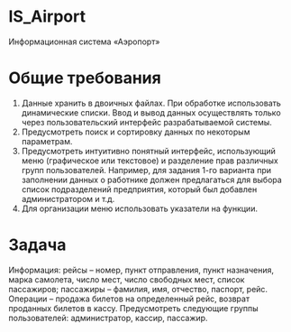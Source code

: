 # IS_Airport
Информационная система «Аэропорт»

# Общие требования
1. Данные хранить в двоичных файлах. При обработке использовать
динамические списки. Ввод и вывод данных осуществлять только через
пользовательский интерфейс разрабатываемой системы.
2. Предусмотреть поиск и сортировку данных по некоторым
параметрам.
3. Предусмотреть интуитивно понятный интерфейс, использующий
меню (графическое или текстовое) и разделение прав различных групп
пользователей. Например, для задания 1-го варианта при заполнении данных
о работнике должен предлагаться для выбора список подразделений
предприятия, который был добавлен администратором и т.д.
4. Для организации меню использовать указатели на функции.

# Задача
Информация: рейсы – номер, пункт отправления, пункт назначения, марка самолета, число мест, число
свободных мест, список пассажиров; пассажиры – фамилия, имя, отчество,
паспорт, рейс. Операции – продажа билетов на определенный рейс, возврат
проданных билетов в кассу. Предусмотреть следующие группы
пользователей: администратор, кассир, пассажир.
